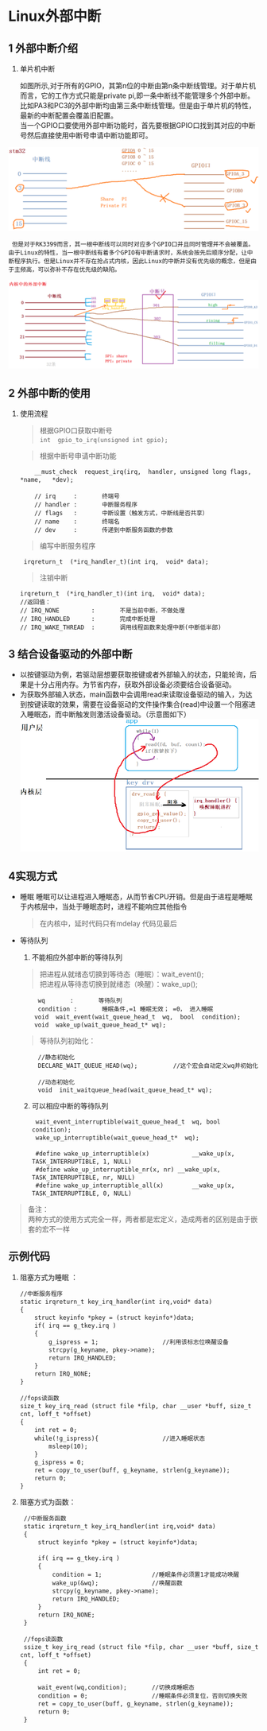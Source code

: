 <!--
 * @Description: In User Settings Edit
 * @Author: your name
 * @Date: 2019-09-17 20:27:05
 * @LastEditTime: 2019-09-17 23:21:16
 * @LastEditors: Please set LastEditors
 -->
# Linux外部中断

## 1 外部中断介绍
1. 单片机中断  
       
     如图所示,对于所有的GPIO，其第n位的中断由第n条中断线管理。对于单片机而言，它的工作方式只能是private pi,即一条中断线不能管理多个外部中断。比如PA3和PC3的外部中断均由第三条中断线管理。但是由于单片机的特性，最新的中断配置会覆盖旧配置。  
     当一个GPIO口要使用外部中断功能时，首先要根据GPIO口找到其对应的中断号然后直接使用中断号申请中断功能即可。

 ![单片机中断示意图](https://github.com/TimChanCHN/pictures/raw/master/Linux/%E5%8D%95%E7%89%87%E6%9C%BA%E4%B8%AD%E6%96%AD.png) 
     
     但是对于RK3399而言，其一根中断线可以同时对应多个GPIO口并且同时管理并不会被覆盖。由于Linux的特性，当一根中断线有着多个GPIO有中断请求时，系统会按先后顺序分配，让中断程序执行。但是Linux并不存在抢占式内核，因此Linux的中断并没有优先级的概念，但是由于主频高，可以弥补不存在优先级的缺陷。
   ![Linux中断示意图](https://github.com/TimChanCHN/pictures/raw/master/Linux/RK3399%E4%B8%AD%E6%96%AD.png)

## 2 外部中断的使用
1. 使用流程
   > 根据GPIO口获取中断号  
        ```
            int  gpio_to_irq(unsigned int gpio);
        ```  
          
   > 根据中断号申请中断功能  
        
     ```
         __must_check  request_irq(irq,  handler, unsigned long flags,   *name,   *dev);

         // irq     :       终端号
         // handler :       中断服务程序
         // flags   :       中断设置（触发方式，中断线是否共享）
         // name    :       终端名
         // dev     :       传递到中断服务函数的参数
   
     ```  

    >  编写中断服务程序  
    ```
     irqreturn_t  (*irq_handler_t)(int irq,  void* data);

    ```

    > 注销中断
    ```
    irqreturn_t  (*irq_handler_t)(int irq,  void* data);
    //返回值：
    // IRQ_NONE         :       不是当前中断，不做处理       
    // IRQ_HANDLED	    :       完成中断处理
    // IRQ_WAKE_THREAD  :       调用线程函数来处理中断(中断低半部)
    ```

## 3 结合设备驱动的外部中断
  - 以按键驱动为例，若驱动层想要获取按键或者外部输入的状态，只能轮询，后果是十分占用内存。为节省内存，获取外部设备必须要结合设备驱动。  
  - 为获取外部输入状态，main函数中会调用read来读取设备驱动的输入，为达到按键读取的效果，需要在设备驱动的文件操作集合(read)中设置一个阻塞进入睡眠态，而中断触发则激活设备驱动。（示意图如下）
  ![外部中断结合设备驱动示意图](https://github.com/TimChanCHN/pictures/raw/master/Linux/%E5%A4%96%E9%83%A8%E4%B8%AD%E6%96%AD%E7%BB%93%E5%90%88%E8%AE%BE%E5%A4%87.png)

## 4实现方式
- 睡眠
  睡眠可以让进程进入睡眠态，从而节省CPU开销。但是由于进程是睡眠于内核层中，当处于睡眠态时，进程不能响应其他指令
  > 在内核中，延时代码只有mdelay
  > 代码见最后

- 等待队列
  1. 不能相应外部中断的等待队列
   >把进程从就绪态切换到等待态（睡眠）：wait_event();  
    把进程从等待态切换到就绪态（唤醒）：wake_up();

     ```
          wq       :       等待队列
          condition :       睡眠条件,=1 睡眠无效； =0， 进入睡眠
         void  wait_event(wait_queue_head_t  wq,  bool  condition);
         void  wake_up(wait_queue_head_t* wq);    
     ```

   > 等待队列初始化：  

     ```
          //静态初始化
          DECLARE_WAIT_QUEUE_HEAD(wq);          //这个宏会自动定义wq并初始化

          //动态初始化
          void  init_waitqueue_head(wait_queue_head_t* wq);
    ```

  2. 可以相应中断的等待队列
       ```
        wait_event_interruptible(wait_queue_head_t  wq, bool  condition);
        wake_up_interruptible(wait_queue_head_t*  wq);

        #define wake_up_interruptible(x)			__wake_up(x, TASK_INTERRUPTIBLE, 1, NULL)  
        #define wake_up_interruptible_nr(x, nr)	__wake_up(x, TASK_INTERRUPTIBLE, nr, NULL)
        #define wake_up_interruptible_all(x)		__wake_up(x, TASK_INTERRUPTIBLE, 0, NULL)

       ```
> 备注：  
> 两种方式的使用方式完全一样，两者都是宏定义，造成两者的区别是由于嵌套的宏不一样


## 示例代码
1. 阻塞方式为睡眠 ：
    ```
    //中断服务程序
    static irqreturn_t key_irq_handler(int irq,void* data)
    {
    	struct keyinfo *pkey = (struct keyinfo*)data;
    	if( irq == g_tkey.irq )
    	{
    		g_ispress = 1;                  //利用该标志位唤醒设备
    		strcpy(g_keyname, pkey->name);
    		return IRQ_HANDLED;
    	}
    	return IRQ_NONE;
    }

    //fops读函数
    size_t key_irq_read (struct file *filp, char __user *buff, size_t cnt, loff_t *offset)
    {
    	int ret = 0;  
    	while(!g_ispress){                  //进入睡眠状态
    		msleep(10);
    	}
    	g_ispress = 0;
    	ret = copy_to_user(buff, g_keyname, strlen(g_keyname));
    	return 0;
    }
    ```

2. 阻塞方式为函数：
   ```
    //中断服务函数
    static irqreturn_t key_irq_handler(int irq,void* data)
    {
    	struct keyinfo *pkey = (struct keyinfo*)data;
    
    	if( irq == g_tkey.irq )
    	{
    		condition = 1;              //睡眠条件必须置1才能成功唤醒
    		wake_up(&wq);               //唤醒函数
    		strcpy(g_keyname, pkey->name);
    		return IRQ_HANDLED;
    	}
    	return IRQ_NONE;
    }

    //fops读函数
    ssize_t key_irq_read (struct file *filp, char __user *buff, size_t cnt, loff_t *offset)
    {
    	int ret = 0;
    
    	wait_event(wq,condition);       //切换成睡眠态
    	condition = 0;                  //睡眠条件必须复位，否则切换失败
    	ret = copy_to_user(buff, g_keyname, strlen(g_keyname));
    	return 0;
    }
   ```

